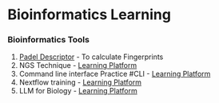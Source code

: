 # Bioinformatics Learning
### Bioinformatics Tools
1. [Padel Descriptor](Padel-Descriptor) - To calculate Fingerprints 
2. NGS Technique - [Learning Platform](http://education.knoweng.org/sequenceng)
3. Command line interface Practice #CLI - [Learning Platform](https://cmdchallenge.com/)
4. Nextflow training - [Learning Platform](https://training.nextflow.io/latest/hello_nextflow/)
5. LLM for Biology - [Learning Platform](https://github.com/raphaelmourad/LLM-for-genomics-training)